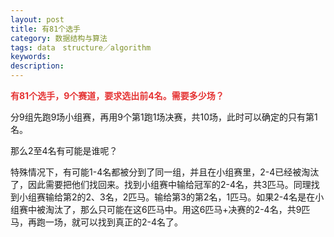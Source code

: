 ```yaml
---
layout: post
title: 有81个选手
category: 数据结构与算法
tags: data　structure／algorithm
keywords: 
description: 
---
```


**<span
style="color:#e53333;">有81个选手，9个赛道，要求选出前4名。需要多少场？</span><span
id="__kindeditor_bookmark_end_371__" style="display:none;"></span><span
id="__kindeditor_bookmark_end_375__" style="display:none;"></span><span
id="__kindeditor_bookmark_end_377__" style="display:none;"></span><span
id="__kindeditor_bookmark_end_373__" style="display:none;"></span><span
id="__kindeditor_bookmark_end_369__" style="display:none;"></span><span
id="__kindeditor_bookmark_end_367__" style="display:none;"></span>**

 

分9组先跑9场小组赛，再用9个第1跑1场决赛，共10场，此时可以确定的只有第1名。

那么2至4名有可能是谁呢？

 

特殊情况下，有可能1-4名都被分到了同一组，并且在小组赛里，2-4已经被淘汰了，因此需要把他们找回来。找到小组赛中输给冠军的2-4名，共3匹马。同理找到小组赛输给第2的2、3名，2匹马。输给第3的第2名，1匹马。如果2-4名是在小组赛中被淘汰了，那么只可能在这6匹马中。用这6匹马+决赛的2-4名，共9匹马，再跑一场，就可以找到真正的2-4名了。









